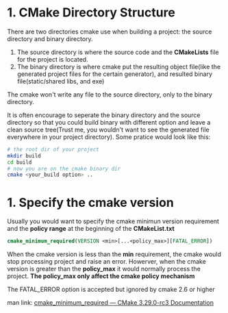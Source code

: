 # 1. CMake Directory Structure

There are two directories cmake use when building a project: the source directory and binary directory. 

1. The source directory is where the source code and the **CMakeLists** file for the project is located.
2. The binary directory is where cmake put the resulting object file(like the generated project files for the certain generator), and resulted binary file(static/shared libs, and exe)

The cmake won't write any file to the source directory, only to the binary directory. 

It is often encourage to seperate the binary directory and the source directory so that you could build binary with different option and leave a clean source tree(Trust me, you wouldn't want to see the generated file everywhere in your project directory). Some pratice would look like this:

```bash
# the root dir of your project
mkdir build
cd build
# now you are on the cmake binary dir
cmake <your_build option> ..
```



# 1. Specify the cmake version

Usually you would want to specify the cmake minimun version requirement and the **policy range** at the beginning of the **CMakeList.txt**

```cmake
cmake_minimum_required(VERSION <min>[...<policy_max>][FATAL_ERROR])
```

When the cmake version is less than the **min** requirement, the cmake would stop processing project and raise an error. Howerver, when the cmake version is greater than the **policy_max** it would normally process the project. **The policy_max only affect the cmake policy mechanism**

The FATAL_ERROR option is accepted but ignored by cmake 2.6 or higher

man link: [cmake_minimum_required — CMake 3.29.0-rc3 Documentation](https://cmake.org/cmake/help/latest/command/cmake_minimum_required.html)
